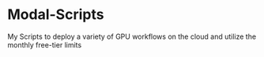 # Modal-Scripts
My Scripts to deploy a variety of GPU workflows on the cloud and utilize the monthly free-tier limits
